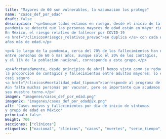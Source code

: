 ```yaml
---
title: "Mayores de 60 son vulnerables, la vacunación los protege"
name: "casos_def_por_edad"
draft: false
descripcion: '<p>Aunque todos estamos en riesgo, desde el inicio de la
pandemia se detectó que las personas mayores de edad están en mayor riesgo.
En México, el riesgo relativo de fallecer por COVID-19
<a href="/clinicos#riesgos_relativos_prevac">se duplica </a> con cada diez
años más de edad.</p>

<p>A lo largo de la pandemia, cerca del 70% de los fallecimientos han ocurrido
entre personas de 60 ó mas años, aunque sólo el 20% de los contagios,
y el 11% de la población nacional, corresponde a este grupo.</p>

<p>Afortunadamente, desde principios de abril hemos visto como se reduce
la proporción de contagios y fallecimientos entre adultos mayores, lo cuál
casi seguro
<a href="/clinicos#mortalidad_edad_tipomun">corresponde al programa de vacunación</a>.
Aún falta muchas personas por vacunar, pero es importante que acudamos cuando
sea nuestro turno.</p>'
imagen: "imagenes/casos_def_por_edad.png"
imagen2x: "imagenes/casos_def_por_edad@2x.png"
alt: 'Casos nuevos y fallecimientos por día de inicio de síntomas
y grupo de edad en México'
principal: false
Weight: 700
secciones: ["clínicos"]
etiquetas: ["nacional", "clínicos", "casos", "muertes", "serie_tiempo", "vacunación"]
---
```

